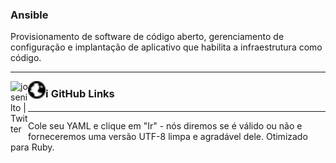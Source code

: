 ### Ansible

Provisionamento de software de código aberto, gerenciamento de configuração e implantação de aplicativo que habilita a infraestrutura como código.

----

[<img align="left" alt="josenilto | Twitter" width="28px" src="https://cdn.jsdelivr.net/npm/simple-icons@v3/icons/ansible.svg" />][ansible]
[<img align="left" alt="josenilto | Twitter" width="28px" src="https://raw.githubusercontent.com/iconic/open-iconic/master/svg/globe.svg" />][website]

### ℹ️ GitHub Links

[Ansible]: https://docs.ansible.com/ansible/latest/index.html 
[Website]: http://www.yamllint.com 

----

Cole seu YAML e clique em "Ir" - nós diremos se é válido ou não e forneceremos uma versão UTF-8 limpa e agradável dele. Otimizado para Ruby.

